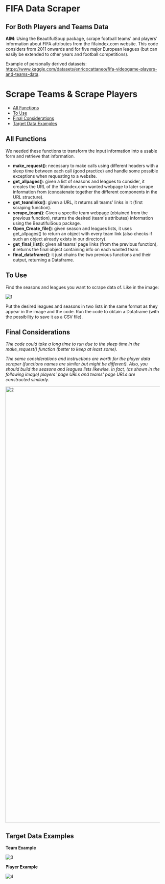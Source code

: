 # FIFA Data Scraper
## For Both Players and Teams Data

**AIM**: Using the BeautifulSoup package, scrape football teams' and players' information about FIFA attributes from the fifaindex.com website. This code considers from 2011 onwards and for five major European leagues (but can easily be extended to other years and football competitions).

Example of personally derived datasets: https://www.kaggle.com/datasets/enricocattaneo/fifa-videogame-players-and-teams-data.

# **Scrape Teams & Scrape Players**

- [All Functions](#allfunctions)
- [To Use](#touse)
- [Final Considerations](#consideration)
- [Target Data Examples](#examples)


## **All Functions** <a id='allfunctions'></a>

We needed these functions to transform the input information into a usable form and retrieve that information.
* **make_request()**: necessary to make calls using different headers with a sleep time between each call (good practice) and handle some possible exceptions when requesting to a website.  
* **get_allpages()**: given a list of seasons and leagues to consider, it creates the URL of the fifaindex.com wanted webpage to later scrape information from (concatenate together the different components in the URL structure).
* **get_teamlinks()**: given a URL, it returns all teams' links in it (first scraping function).
* **scrape_team()**: Given a specific team webpage (obtained from the previous function), returns the desired (team's attributes) information using the BeautifulSoup package.
* **Open_Create_file()**: given season and leagues lists, it uses get_allpages() to return an object with every team link (also checks if such an object already exists in our directory).
* **get_final_list()**: given all teams' page links (from the previous function), it returns the final object containing info on each wanted team.
* **final_dataframe()**: it just chains the two previous functions and their output, returning a Dataframe.

## **To Use** <a id='touse'></a>

Find the seasons and leagues you want to scrape data of. Like in the image:


![1](https://user-images.githubusercontent.com/80990030/182503848-9d221477-607b-43f2-9805-2c8848e71343.png)


Put the desired leagues and seasons in two lists in the same format as they appear in the image and the code. Run the code to obtain a Dataframe (with the possibility to save it as a CSV file).  

## Final Considerations <a id='consideration'></a>

*The code could take a long time to run due to the sleep time in the make_request() function (better to keep at least some).*

*The same considerations and instructions are worth for the player data scraper (functions names are similar but might be different). Also, you should build the seasons and leagues lists likewise. In fact, (as shown in the following image) players' page URLs and teams' page URLs are constructed similarly.*

<img width="1418" alt="2" src="https://user-images.githubusercontent.com/80990030/182503903-0f6fbc00-48ea-4ceb-8592-ca975257ec44.png">


## Target Data Examples <a id='examples'></a>
**Team Example**

![3](https://user-images.githubusercontent.com/80990030/182503932-cb8cc5ca-2b4e-4823-89fc-e8e7b43335bb.png)

**Player Example**

![4](https://user-images.githubusercontent.com/80990030/182503961-75981ec1-4b4a-43bc-991c-f98641058da4.png)
